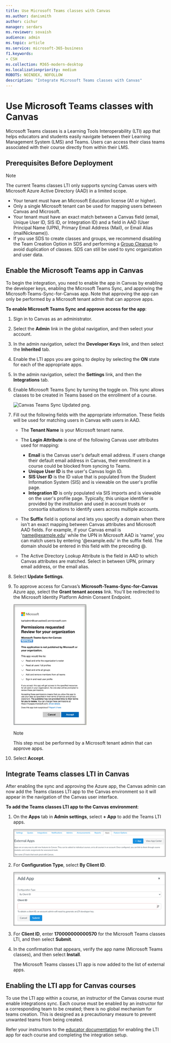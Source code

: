 ```yaml
---
title: Use Microsoft Teams classes with Canvas
ms.author: danismith
author: cichur
manager: serdars
ms.reviewer: sovaish
audience: admin
ms.topic: article
ms.service: microsoft-365-business
f1.keywords:
- CSH
ms.collection: M365-modern-desktop
ms.localizationpriority: medium
ROBOTS: NOINDEX, NOFOLLOW
description: "Integrate Microsoft Teams classes with Canvas"
---
```


# Use Microsoft Teams classes with Canvas

Microsoft Teams classes is a Learning Tools Interoperability (LTI) app that helps educators and students easily navigate between their Learning Management System (LMS) and Teams. Users can access their class teams associated with their course directly from within their LMS.

## Prerequisites Before Deployment

> [!NOTE]
> The current Teams classes LTI only supports syncing Canvas users with Microsoft Azure Active Directory (AAD) in a limited scope.
>
> - Your tenant must have an Microsoft Education license (A1 or higher).
> - Only a single Microsoft tenant can be used for mapping users between Canvas and Microsoft.
> - Your tenant must have an exact match between a Canvas field (email, Unique User ID, SIS ID, or Integration ID) and a field in AAD (User Principal Name (UPN), Primary Email Address (Mail), or Email Alias (mailNickname)).
> - If you use SDS to create classes and groups, we recommend disabling the Team Creation Option in SDS and performing a [Group Cleanup](/schooldatasync/group-cleanup) to avoid duplication of classes. SDS can still be used to sync organization and user data.

## Enable the Microsoft Teams app in Canvas

To begin the integration, you need to enable the app in Canvas by enabling the developer keys, enabling the Microsoft Teams Sync, and approving the Microsoft-Teams-Sync-for-Canvas app. Note that approving the app can only be performed by a Microsoft tenant admin that can approve apps.

**To enable Microsoft Teams Sync and approve access for the app**:

1. Sign in to Canvas as an administrator.

2. Select the **Admin** link in the global navigation, and then select your account.
3. In the admin navigation, select the **Developer Keys** link, and then select the **Inherited** tab.
4. Enable the LTI apps you are going to deploy by selecting the **ON** state for each of the appropriate apps.

5. In the admin navigation, select the **Settings** link, and then the **Integrations** tab.

6. Enable Microsoft Teams Sync by turning the toggle on. This sync allows classes to be created in Teams based on the enrollment of a course.

   ![Canvas Teams Sync Updated png.](https://user-images.githubusercontent.com/87142492/128225881-abdfc52d-dc9e-48ad-aec5-f6617c6436f3.png)

7. Fill out the following fields with the appropriate information. These fields will be used for matching users in Canvas with users in AAD.
   - The **Tenant Name** is your Microsoft tenant name.
   - The **Login Attribute** is one of the following Canvas user attributes used for mapping:
      - **Email** is the Canvas user's default email address. If users change their default email address in Canvas, their enrollment in a course could be blocked from syncing to Teams.
      - **Unique User ID** is the user's Canvas login ID.
      - **SIS User ID** is the ID value that is populated from the Student Information System (SIS) and is viewable on the user's profile page.
      - **Integration ID** is only populated via SIS imports and is viewable on the user's profile page. Typically, this unique identifier is provided by the institution and used in account trusts or consortia situations to identify users across multiple accounts.

   - The **Suffix** field is optional and lets you specify a domain when there isn't an exact mapping between Canvas attributes and Microsoft AAD fields. For example, if your Canvas email is 'name@example.edu' while the UPN in Microsoft AAD is 'name', you can match users by entering '@example.edu' in the suffix field. The domain should be entered in this field with the preceding @.
   - The Active Directory Lookup Attribute is the field in AAD to which Canvas attributes are matched. Select in between UPN, primary email address, or the email alias.

8. Select **Update Settings**.

9. To approve access for Canvas’s **Microsoft-Teams-Sync-for-Canvas** Azure app, select the **Grant tenant access** link. You'll be redirected to the Microsoft Identity Platform Admin Consent Endpoint.

   ![permissions.](media/permissions.png)

   > [!NOTE]
   > This step must be performed by a Microsoft tenant admin that can approve apps.

10. Select **Accept**.

## Integrate Teams classes LTI in Canvas

After enabling the sync and approving the Azure app, the Canvas admin can now add the Teams classes LTI app to the Canvas environment so it will appear in the navigation of the Canvas user interface.

**To add the Teams classes LTI app to the Canvas environment**:

1. On the **Apps** tab in **Admin settings**, select **+ App** to add the Teams LTI apps.

   ![external-apps.](media/external-apps.png)

2. For **Configuration Type**, select **By Client ID**.

   ![add app.](media/add-app.png)

3. For **Client ID**, enter **170000000000570** for the Microsoft Teams classes LTI, and then select **Submit**.

4. In the confirmation that appears, verify the app name (Microsoft Teams classes), and then select **Install**.

   The Microsoft Teams classes LTI app is now added to the list of external apps.

## Enabling the LTI app for Canvas courses

To use the LTI app within a course, an instructor of the Canvas course must enable integrations sync. Each course must be enabled by an instructor for a corresponding team to be created; there is no global mechanism for teams creation. This is designed as a precautionary measure to prevent unwanted teams from being created.

Refer your instructors to the [educator documentation](https://support.microsoft.com/topic/use-microsoft-teams-classes-in-your-lms-preview-ac6a1e34-32f7-45e6-b83e-094185a1e78a#ID0EBD=Instructure_Canvas) for enabling the LTI app for each course and completing the integration setup.

